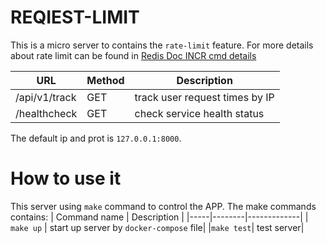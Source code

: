 # REQIEST-LIMIT

This is a micro server to contains the `rate-limit` feature. For more details about rate limit can be found in [Redis Doc INCR cmd details](https://redis.io/commands/incr)

| URL | Method | Description |
|-----|--------|-------------|
|/api/v1/track| GET | track user request times by IP|
|/healthcheck| GET | check service health status|

The default ip and prot is `127.0.0.1:8000`.

# How to use it

This server using `make` command to control the APP. The make commands contains:
| Command name | Description |
|-----|--------|-------------|
| `make up` | start up server by `docker-compose` file|
|`make test`| test server|